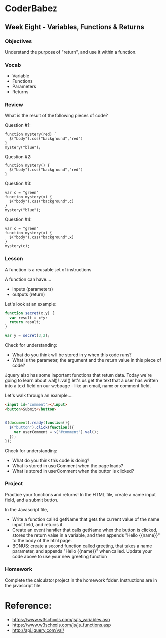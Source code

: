 # CoderBabez

##  Week Eight - Variables, Functions & Returns

### Objectives
Understand the purpose of "return", and use it within a function.

### Vocab
* Variable
* Functions
* Parameters
* Returns

### Review

What is the result of the following pieces of code?

Question #1:
```
function mystery(red) {
  $("body").css("background","red")
}
mystery("blue");
```

Question #2:
```
function mystery() {
  $("body").css("background","red")
}
```

Question #3:
```
var c = "green"
function mystery(x) {
  $("body").css("background",c)
}
mystery("blue");
```

Question #4:
```
var c = "green"
function mystery(x) {
  $("body").css("background",x)
}
mystery(c);
```
### Lesson

A function is a reusable set of instructions

A function can have....
* inputs (parameters)
* outputs (return)

Let's look at an example:
```javascript
function secret(x,y) {
  var result = x*y;
  return result;
}

var y = secret(3,2);
```
Check for understanding:
* What do you think will be stored in y when this code runs?
* What is the parameter, the argument and the return value in this piece of code?

Jquery also has some important functions that return data. Today we're going to learn about .val()!
.val() let's us get the text that a user has written into a text field on our webpage - like an email, name or comment field.

Let's walk through an example....

``` html
<input id="comment"></input>
<button>Submit</button>
```
```javascript

$(document).ready(function(){
  $("button").click(function(){
    var userComment = $("#comment").val();
  });
});
```
Check for understanding:
* What do you think this code is doing?
* What is stored in userComment when the page loads?
* What is stored in userComment when the button is clicked?

### Project

Practice your functions and returns!
In the HTML file, create a name input field, and a submit button.

In the Javascript file,
* Write a function called getName that gets the current value of the name input field, and returns it.
* Create an event handler that calls getName when the button is clicked, stores the return value in a variable, and then appends "Hello {{name}}" to the body of the html page.
* BONUS: create a second function called greeting, that takes a name parameter, and appends "Hello {{name}}" when called. Update your code above to use your new greeting function

### Homework

Complete the calculator project in the homework folder. Instructions are in the javascript file.

# Reference:

* https://www.w3schools.com/js/js_variables.asp
* https://www.w3schools.com/js/js_functions.asp
* http://api.jquery.com/val/

